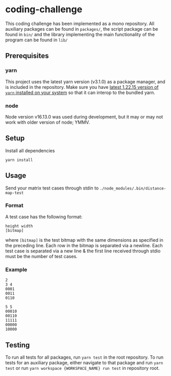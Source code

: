 # coding-challenge
This coding challenge has been implemented as a mono repository. All auxiliary packages can be found in `packages/`, the script package can be found in `bin/` and the library implementing the main functionality of the program can be found in `lib/`

## Prerequisites
### yarn
This project uses the latest yarn version (v3.1.0) as a package manager, and is included in the repository. Make sure you have [latest 1.22.15 version of `yarn` installed on your system](https://classic.yarnpkg.com/lang/en/docs/install/) so that it can interop to the bundled yarn.

### node
Node version v16.13.0 was used during development, but it may or may not work with older version of node; YMMV.

## Setup
Install all dependencies
```
yarn install
```

## Usage
Send your matrix test cases through stdin to `./node_modules/.bin/distance-map-test`

### Format
A test case has the following format:
```
height width
[bitmap]
```
where `[bitmap]` is the test bitmap with the same dimensions as specified in the preceding line. Each row in the bitmap is separated via a newline. Each test case is separated via a new line & the first line received through stdio must be the number of test cases.

### Example
```
2
3 4
0001
0011
0110

5 5
00010
00110
11111
00000
10000
```
## Testing
To run all tests for all packages, run `yarn test` in the root repository. To run tests for an auxiliary package, either navigate to that package and run `yarn test` or run `yarn workspace {WORKSPACE_NAME} run test` in repository root.